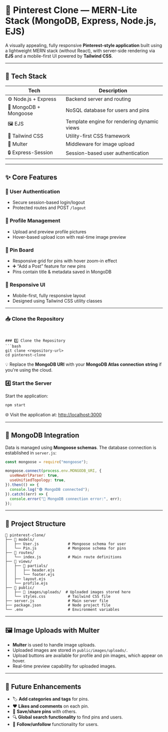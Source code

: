 # 📌 Pinterest Clone — MERN-Lite Stack (MongoDB, Express, Node.js, EJS)

A visually appealing, fully responsive **Pinterest-style application** built using a lightweight MERN stack (without React), with server-side rendering via **EJS** and a mobile-first UI powered by **Tailwind CSS**.

---

## 🧰 Tech Stack

| Tech                 | Description                                      |
|----------------------|--------------------------------------------------|
| ⚙️ Node.js + Express | Backend server and routing                       |
| 🌿 MongoDB + Mongoose | NoSQL database for users and pins               |
| 🖼️ EJS               | Template engine for rendering dynamic views     |
| 🎨 Tailwind CSS       | Utility-first CSS framework                     |
| 📸 Multer            | Middleware for image upload                     |
| 🔒 Express-Session   | Session-based user authentication               |

---

## ✨ Core Features

### 🔐 User Authentication
- Secure session-based login/logout
- Protected routes and POST `/logout`

### 👤 Profile Management
- Upload and preview profile pictures
- Hover-based upload icon with real-time image preview

### 📌 Pin Board
- Responsive grid for pins with hover zoom-in effect
- ➕ “Add a Post” feature for new pins
- Pins contain title & metadata saved in MongoDB

### 📱 Responsive UI
- Mobile-first, fully responsive layout
- Designed using Tailwind CSS utility classes

---

### 📥 Clone the Repository
```bashing Mongoose models. The MongoDB connection is defined in server.js:


### 1️⃣ Clone the Repository
```bash
git clone <repository-url>
cd pinterest-clone
```


💡 Replace the **MongoDB URI** with your **MongoDB Atlas connection string** if you're using the cloud.

### 4️⃣ Start the Server
Start the application:
```bash
npm start
```
🌐 Visit the application at: [http://localhost:3000](http://localhost:3000)

---

## 💾 MongoDB Integration

Data is managed using **Mongoose schemas**. The database connection is established in `server.js`:
```javascript
const mongoose = require("mongoose");

mongoose.connect(process.env.MONGODB_URI, {
  useNewUrlParser: true,
  useUnifiedTopology: true,
}).then(() => {
  console.log("🟢 MongoDB connected");
}).catch((err) => {
  console.error("🔴 MongoDB connection error:", err);
});
```

---

## 📁 Project Structure

```plaintext
📂 pinterest-clone/
├── 📁 models/
│   ├── User.js             # Mongoose schema for user
│   └── Pin.js              # Mongoose schema for pins
├── 📁 routes/
│   └── index.js            # Main route definitions
├── 📁 views/
│   ├── 📁 partials/
│   │   ├── header.ejs
│   │   └── footer.ejs
│   ├── layout.ejs
│   └── profile.ejs
├── 📁 public/
│   ├── 📁 images/uploads/  # Uploaded images stored here
│   └── styles.css          # Tailwind CSS file
├── server.js               # Main server file
├── package.json            # Node project file
└── .env                    # Environment variables
```

---

## 🖼️ Image Uploads with Multer

- **Multer** is used to handle image uploads.
- Uploaded images are stored in `public/images/uploads/`.
- Upload buttons are available for profile and pin images, which appear on hover.
- Real-time preview capability for uploaded images.

---

## 🌟 Future Enhancements

- 🏷️ **Add categories and tags** for pins.
- ❤️ **Likes and comments** on each pin.
- 📌 **Save/share pins** with others.
- 🔍 **Global search functionality** to find pins and users.
- 👥 **Follow/unfollow** functionality for users.


